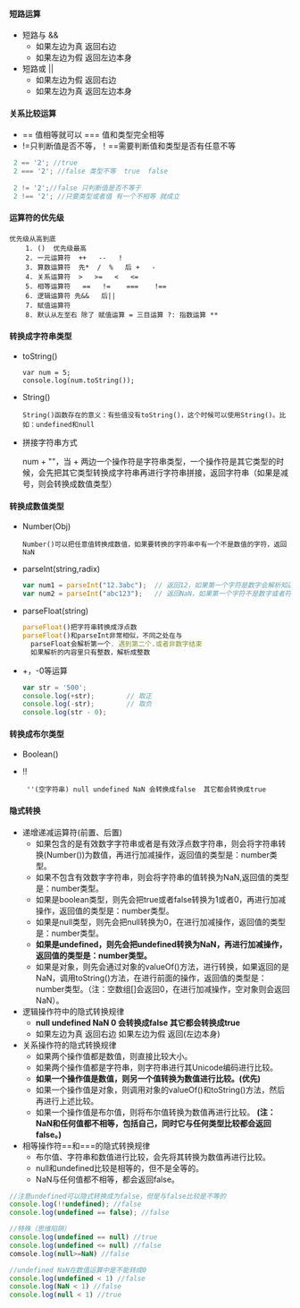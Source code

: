 #### 短路运算

- 短路与 &&
  -  如果左边为真 返回右边
  - 如果左边为假 返回左边本身
- 短路或 ||
  - 如果左边为假 返回右边
  - 如果左边为真 返回左边本身



#### 关系比较运算

- == 值相等就可以 === 值和类型完全相等
- !=只判断值是否不等，！==需要判断值和类型是否有任意不等

~~~js
 2 == '2'; //true
 2 === '2'; //false 类型不等  true  false
 
 2 != '2';//false 只判断值是否不等于 
 2 !== '2'; //只要类型或者值 有一个不相等 就成立
~~~



#### 运算符的优先级

	优先级从高到底
		1. ()  优先级最高
		2. 一元运算符  ++   --   !
		3. 算数运算符  先*  /  %   后 +   -
		4. 关系运算符  >   >=   <   <=
		5. 相等运算符   ==   !=    ===    !==
		6. 逻辑运算符 先&&   后||
		7. 赋值运算符
		8. 默认从左至右 除了 赋值运算 = 三目运算 ?: 指数运算 **



#### 转换成字符串类型

- toString()

  ```
  var num = 5;
  console.log(num.toString());
  ```

- String()

  ```
  String()函数存在的意义：有些值没有toString()，这个时候可以使用String()。比如：undefined和null
  ```

- 拼接字符串方式

  num  +  ""，当 + 两边一个操作符是字符串类型，一个操作符是其它类型的时候，会先把其它类型转换成字符串再进行字符串拼接，返回字符串（如果是减号，则会转换成数值类型）

  

#### 转换成数值类型

- Number(Obj)

  ```
  Number()可以把任意值转换成数值，如果要转换的字符串中有一个不是数值的字符，返回NaN
  ```

- parseInt(string,radix)

  ```javascript
  var num1 = parseInt("12.3abc");  // 返回12，如果第一个字符是数字会解析知道遇到非数字结束
  var num2 = parseInt("abc123");   // 返回NaN，如果第一个字符不是数字或者符号就返回NaN
  ```

- parseFloat(string)

  ```js
  parseFloat()把字符串转换成浮点数
  parseFloat()和parseInt非常相似，不同之处在与
  	parseFloat会解析第一个. 遇到第二个.或者非数字结束
  	如果解析的内容里只有整数，解析成整数
  ```

- +，-0等运算

  ```javascript
  var str = '500';
  console.log(+str);		// 取正
  console.log(-str);		// 取负
  console.log(str - 0);
  ```



#### 转换成布尔类型

- Boolean()

- !!  

  ``` ''(空字符串) null undefined NaN 会转换成false  其它都会转换成true```



#### 隐式转换

- 递增递减运算符(前置、后置)
  - 如果包含的是有效数字字符串或者是有效浮点数字符串，则会将字符串转换(Number())为数值，再进行加减操作，返回值的类型是：number类型。
  - 如果不包含有效数字字符串，则会将字符串的值转换为NaN,返回值的类型是：number类型。
  - 如果是boolean类型，则先会把true或者false转换为1或者0，再进行加减操作，返回值的类型是：number类型。
  - 如果是null类型，则先会把null转换为0，在进行加减操作，返回值的类型是：number类型。
  - **如果是undefined，则先会把undefined转换为NaN，再进行加减操作，返回值的类型是：number类型。**
  - 如果是对象，则先会通过对象的valueOf()方法，进行转换，如果返回的是NaN，调用toString()方法，在进行前面的操作，返回值的类型是：number类型。（注：空数组[]会返回0，在进行加减操作，空对象则会返回NaN）。
- 逻辑操作符中的隐式转换规律
  - **null undefined NaN 0 会转换成false  其它都会转换成true**
  - 如果左边为真 返回右边 如果左边为假 返回(左边本身)
- 关系操作符的隐式转换规律
  - 如果两个操作值都是数值，则直接比较大小。
  - 如果两个操作值都是字符串，则字符串进行其Unicode编码进行比较。
  - **如果一个操作值是数值，则另一个值转换为数值进行比较。(优先)**
  - 如果一个操作值是对象，则调用对象的valueOf()和toString()方法，然后再进行上述比较。
  - 如果一个操作值是布尔值，则将布尔值转换为数值再进行比较。
    **(注：NaN和任何值都不相等，包括自己，同时它与任何类型比较都会返回false。)**
- 相等操作符==和===的隐式转换规律
  - 布尔值、字符串和数值进行比较，会先将其转换为数值再进行比较。
  - null和undefined比较是相等的，但不是全等的。
  - NaN与任何值都不相等，都会返回false。

~~~js
//注意undefined可以隐式转换成为false，但是与false比较是不等的
console.log(!!undefined); //false
console.log(undefined == false); //false

//特殊（思维陷阱）
console.log(undefined == null) //true
console.log(undefined <= null) //false
comsole.log(null>=NaN) //false

//undefined NaN在数值运算中是不能转成0
console.log(undefined < 1) //false
console.log(NaN < 1) //false
console.log(null < 1) //true
~~~

